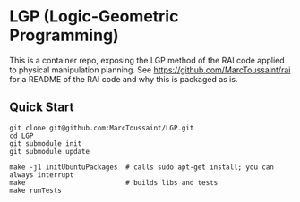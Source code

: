 # LGP (Logic-Geometric Programming)

This is a container repo, exposing the LGP method of the RAI code applied to physical manipulation planning. See https://github.com/MarcToussaint/rai for a README of the RAI code and why this is packaged as is.

## Quick Start

```
git clone git@github.com:MarcToussaint/LGP.git
cd LGP
git submodule init
git submodule update

make -j1 initUbuntuPackages  # calls sudo apt-get install; you can always interrupt
make                         # builds libs and tests
make runTests
```
